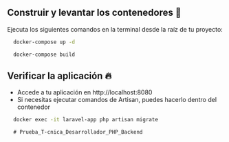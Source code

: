  ## Construir y levantar los contenedores 🚀  
  Ejecuta los siguientes comandos en la terminal desde la raíz de tu proyecto:
  ~~~bash  
    docker-compose up -d
  ~~~
  ~~~bash  
    docker-compose build
  ~~~
  ## Verificar la aplicación 🔥  
  - Accede a tu aplicación en http://localhost:8080
  - Si necesitas ejecutar comandos de Artisan, puedes hacerlo dentro del contenedor
  ~~~bash  
    docker exec -it laravel-app php artisan migrate
  ~~~
      #   P r u e b a _ T - c n i c a _ D e s a r r o l l a d o r _ P H P _ B a c k e n d  
 